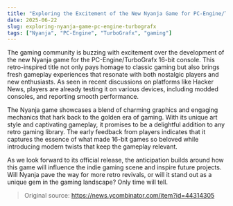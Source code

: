 ```yaml
---
title: "Exploring the Excitement of the New Nyanja Game for PC-Engine/TurboGrafx"
date: 2025-06-22
slug: exploring-nyanja-game-pc-engine-turbografx
tags: ["Nyanja", "PC-Engine", "TurboGrafx", "gaming"]
---
```


The gaming community is buzzing with excitement over the development of the new Nyanja game for the PC-Engine/TurboGrafx 16-bit console. This retro-inspired title not only pays homage to classic gaming but also brings fresh gameplay experiences that resonate with both nostalgic players and new enthusiasts. As seen in recent discussions on platforms like Hacker News, players are already testing it on various devices, including modded consoles, and reporting smooth performance.

The Nyanja game showcases a blend of charming graphics and engaging mechanics that hark back to the golden era of gaming. With its unique art style and captivating gameplay, it promises to be a delightful addition to any retro gaming library. The early feedback from players indicates that it captures the essence of what made 16-bit games so beloved while introducing modern twists that keep the gameplay relevant.

As we look forward to its official release, the anticipation builds around how this game will influence the indie gaming scene and inspire future projects. Will Nyanja pave the way for more retro revivals, or will it stand out as a unique gem in the gaming landscape? Only time will tell.

> Original source: https://news.ycombinator.com/item?id=44314305